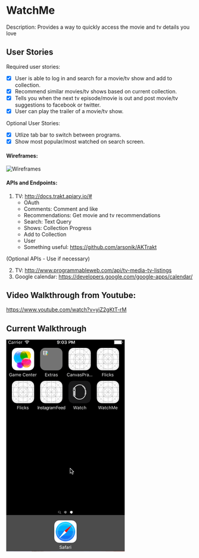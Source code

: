 # WatchMe

Description: Provides a way to quickly access the movie and tv details you love 

## User Stories

Required user stories: 
- [X] User is able to log in and search for a movie/tv show and add to collection.
- [X] Recommend similar movies/tv shows based on current collection. 
- [X] Tells you when the next tv episode/movie is out and post movie/tv suggestions to facebook or twitter. 
- [X] User can play the trailer of a movie/tv show.

Optional User Stories:
- [X] Utlize tab bar to switch between programs.
- [X] Show most popular/most watched on search screen. 

#### Wireframes:
<img src = 'http://i.imgur.com/U9l5nGt.jpg' title='Wireframes' width='300' alt='Wireframes' />

#### APIs and Endpoints:

1. TV: http://docs.trakt.apiary.io/#
   - OAuth
   - Comments: Comment and like 
   - Recommendations: Get movie and tv recommendations 
   - Search: Text Query
   - Shows: Collection Progress
   - Add to Collection 
   - User
   - Something useful: https://github.com/arsonik/AKTrakt 

(Optional APIs - Use if necessary) 

2. TV: http://www.programmableweb.com/api/tv-media-tv-listings
3. Google calendar: https://developers.google.com/google-apps/calendar/

## Video Walkthrough from Youtube:
https://www.youtube.com/watch?v=yiZ2gKtT-rM

## Current Walkthrough 

<img src = 'https://raw.githubusercontent.com/Codepath-Final-Project/WatchMe/master/Walkthrough.gif'>
